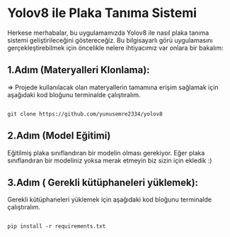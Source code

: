 # Yolov8 ile Plaka Tanıma Sistemi
  Herkese merhabalar, bu uygulamamızda Yolov8 ile nasıl plaka tanıma sistemi geliştirileceğini göstereceğiz. Bu bilgisayarlı görü uygulamasını gerçekleştirebilmek için öncelikle nelere ihtiyacımız var onlara bir bakalım:
  
 ## 1.Adım (Materyalleri Klonlama):
   => Projede kullanılacak olan materyallerin tamamına erişim sağlamak için aşağıdaki kod bloğunu terminalde çalıştıralım.

  ```shell

  git clone https://github.com/yunusemre2334/yolov8
  
  ```

## 2.Adım (Model Eğitimi)
Eğitilmiş plaka sınıflandıran bir modelin olması gerekiyor. Eğer plaka sınıflandıran bir modeliniz yoksa merak etmeyin biz sizin için ekledik :)
  
## 3.Adım ( Gerekli kütüphaneleri yüklemek):
Gerekli kütüphaneleri yüklemek için aşağıdaki kod bloğunu terminalde çalıştıralım.
  ```shell

  pip install -r requirements.txt
  
  ```
  




